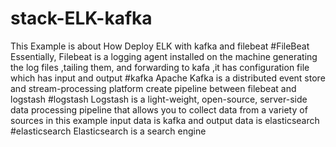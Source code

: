 # stack-ELK-kafka
This Example is about How Deploy ELK with kafka and filebeat
#FileBeat
Essentially, Filebeat is a logging agent installed on the machine generating the log files ,tailing them, and forwarding to kafa ,it has configuration file which has input and output
#kafka
Apache Kafka is a distributed event store and stream-processing platform create pipeline between filebeat and logstash
#logstash
Logstash is a light-weight, open-source, server-side data processing pipeline that allows you to collect data from a variety of sources in this example input data is kafka and output data is elasticsearch
#elasticsearch
Elasticsearch is a search engine

